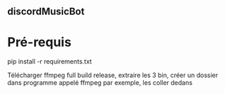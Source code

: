 ## discordMusicBot

# Pré-requis

pip install -r requirements.txt

Télécharger ffmpeg full build release, extraire les 3 bin, créer un dossier dans programme appelé ffmpeg par exemple, les coller dedans

